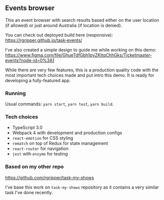 ## Events browser

This an event browser with search results based either on the user location (if allowed) or just around Australia (if location is denied).

You can check out deployed build here (responsive):
https://rgripper.github.io/task-events/

I've also created a simple design to guide me while working on this demo:
https://www.figma.com/file/GhueTdfGbh1pyZKItqChhGks/Ticketmaster-events?node-id=0%3A1

While there are very few features, this is a production quality code with the most important tech choices made and put intro this demo. It is ready for developing a fully-featured app.

### Running

Usual commands: `yarn start`, `yarn test`, `yarn build`.

### Tech choices

- TypeScript 3.0
- Webpack 4 with development and production configs
- `react-emotion` for CSS styling
- `rematch` on top of Redux for state management
- `react-router` for navigation
- `jest` with `enzyme` for testing

### Based on my other repo
https://github.com/rgripper/task-my-shows

I've base this work on `task-my-shows` repository as it contains a very similar task I've done recently.